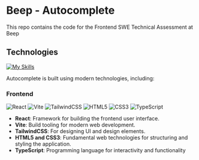 # Beep - Autocomplete

This repo contains the code for the Frontend SWE Technical Assessment at Beep

## Technologies
[![My Skills](https://skillicons.dev/icons?i=react,vite,tailwind,html,css,ts&theme=dark)](https://skillicons.dev)

Autocomplete is built using modern technologies, including:

### Frontend

![React](https://img.shields.io/badge/react-%2320232a.svg?style=for-the-badge&logo=react&logoColor=%2361DAFB)
![Vite](https://img.shields.io/badge/vite-%23646CFF.svg?style=for-the-badge&logo=vite&logoColor=white)
![TailwindCSS](https://img.shields.io/badge/Tailwind_CSS-38B2AC?style=for-the-badge&logo=tailwind-css&logoColor=white)
![HTML5](https://img.shields.io/badge/html5-%23E34F26.svg?style=for-the-badge&logo=html5&logoColor=white)
![CSS3](https://img.shields.io/badge/css3-%231572B6.svg?style=for-the-badge&logo=css3&logoColor=white)
![TypeScript](https://img.shields.io/badge/TypeScript-007ACC?style=for-the-badge&logo=typescript&logoColor=white)
- **React**: Framework for building the frontend user interface.
- **Vite**: Build tooling for modern web development.
- **TailwindCSS**: For designing UI and design elements.
- **HTML5 and CSS3**: Fundamental web technologies for structuring and styling the application.
- **TypeScript**: Programming language for interactivity and functionality
